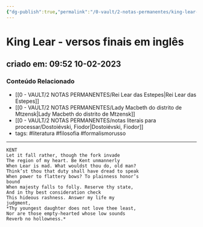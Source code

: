 ```yaml
---
{"dg-publish":true,"permalink":"/0-vault/2-notas-permanentes/king-lear-versos-finais-em-ingles/","tags":["permanente","literatura","filosofia","formalismorusso"],"dgHomeLink":true,"dgShowLocalGraph":true,"dgShowFileTree":true,"dgEnableSearch":true,"noteIcon":""}
---
```



# King Lear - versos finais em inglês

## criado em: 09:52 10-02-2023

### Conteúdo Relacionado


- [[0 - VAULT/2 NOTAS PERMANENTES/Rei Lear das Estepes\|Rei Lear das Estepes]]
- [[0 - VAULT/2 NOTAS PERMANENTES/Lady Macbeth do distrito de Mtzensk\|Lady Macbeth do distrito de Mtzensk]]
- [[0 - VAULT/2 NOTAS PERMANENTES/notas literais para processar/Dostoiévski, Fiodor\|Dostoiévski, Fiodor]]
- tags: #literatura #filosofia #formalismorusso 

---

	KENT 
	Let it fall rather, though the fork invade
	The region of my heart. Be Kent unmannerly
	When Lear is mad. What wouldst thou do, old man?
	Think’st thou that duty shall have dread to speak
	When power to flattery bows? To plainness honor’s
	bound
	When majesty falls to folly. Reserve thy state,
	And in thy best consideration check
	This hideous rashness. Answer my life my
	judgment,
	*Thy youngest daughter does not love thee least,
	Nor are those empty-hearted whose low sounds
	Reverb no hollowness.*

